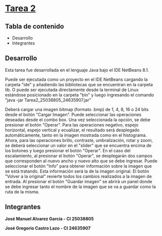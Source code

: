 # [Tarea 2](https://github.com/gregcastro/PDI-Tarea-2)

## Tabla de contenido
* Desarrollo
* Integrantes

## Desarrollo
Esta tarea fue desarrollada en el lenguaje Java bajo el IDE NetBeans 8.1.

Puede ser ejecutada como un proyecto en el IDE NetBeans cargando la carpeta "ide" y añadiendo las bibliotecas que se encuentran en la carpeta lib. O puede ser ejecutada directamente desde la terminal de Linux estándose posicionado en la carpeta "bin" y luego ingresando el comando "java -jar Tarea2_25038805_24635907.jar"

Deberá cargar una imagen bitmap (formato .bmp) de 1, 4, 8, 16 o 24 bits desde el botón "Cargar Imagen". Puede seleccionar las operaciones deseadas desde el combo box. Una vez seleccionada la opción, se debe presionar el botón "Operar". Para las operaciones negativo, espejo horizontal, espejo vertical y ecualizar, el resultado será desplegado automáticamente, tanto en la imagen mostrada como en el histograma. Ahora, para las operaciones brillo, contraste, umbralización, rotar y zoom, se deberá seleccionar un valor en el "slider" que se encuentra encima de los botones y luego presionar el botón "Operar".
En el caso del escalamiento, al presionar el botón "Operar", se desplegarán dos campos que corresponden al nuevo ancho y nuevo alto que se debe ingresar.
Puede seleccionar el botón "Info" para obtener información sobre la imagen que se está tratando. Esta información será la de la imagen original.
El botón "Volver a la original" revierte todos los cambios realizados a la imagen de entrada.
Al presionar el botón "Guardar imagen" se abrirá un panel donde se debe ingresar tanto el nombre de la imagen que se va a guardar como la ruta de la misma.


## Integrantes

**José Manuel Alvarez García - CI 25038805**

**José Gregorio Castro Lazo - CI 24635907**

